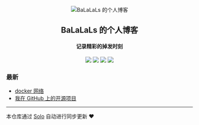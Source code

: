 <p align="center"><img alt="BaLaLaLs 的个人博客" src="https://static.b3log.org/images/brand/solo-32.png"></p><h2 align="center">
BaLaLaLs 的个人博客
</h2>

<h4 align="center">记录精彩的掉发时刻</h4>
<p align="center"><a title="BaLaLaLs 的个人博客" target="_blank" href="https://github.com/BaLaLaLs/solo-blog"><img src="https://img.shields.io/github/last-commit/BaLaLaLs/solo-blog.svg?style=flat-square&color=FF9900"></a>
<a title="GitHub repo size in bytes" target="_blank" href="https://github.com/BaLaLaLs/solo-blog"><img src="https://img.shields.io/github/repo-size/BaLaLaLs/solo-blog.svg?style=flat-square"></a>
<a title="Solo Version" target="_blank" href="https://github.com/b3log/solo/releases"><img src="https://img.shields.io/badge/solo-3.6.4-f1e05a.svg?style=flat-square&color=blueviolet"></a>
<a title="Hits" target="_blank" href="https://github.com/b3log/hits"><img src="https://hits.b3log.org/BaLaLaLs/solo-blog.svg"></a></p>

### 最新

* [docker 网络](http://balalals.cn/articles/2019/08/28/1567006006561.html)
* [我在 GitHub 上的开源项目](http://balalals.cn/my-github-repos)



---

本仓库通过 [Solo](https://github.com/b3log/solo) 自动进行同步更新 ❤️ 
